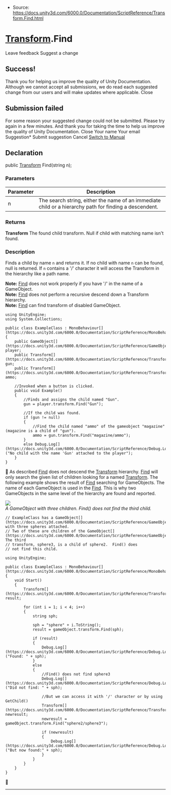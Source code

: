 * Source: https://docs.unity3d.com/6000.0/Documentation/ScriptReference/Transform.Find.html

#  [Transform](https://docs.unity3d.com/6000.0/Documentation/ScriptReference/Transform.html).Find
Leave feedback
Suggest a change
## Success!
Thank you for helping us improve the quality of Unity Documentation. Although we cannot accept all submissions, we do read each suggested change from our users and will make updates where applicable.
Close
## Submission failed
For some reason your suggested change could not be submitted. Please <a>try again</a> in a few minutes. And thank you for taking the time to help us improve the quality of Unity Documentation.
Close
Your name Your email Suggestion* Submit suggestion
Cancel
[Switch to Manual](https://docs.unity3d.com/6000.0/Documentation/Manual/class-Transform.html "Go to Transform Component in the Manual")
## Declaration
public [Transform](https://docs.unity3d.com/6000.0/Documentation/ScriptReference/Transform.html) Find(string n); 
### Parameters
Parameter | Description  
---|---  
n | The search string, either the name of an immediate child or a hierarchy path for finding a descendent.  
### Returns
**Transform** The found child transform. Null if child with matching name isn't found. 
### Description
Finds a child by name `n` and returns it.
If no child with name `n` can be found, null is returned. If `n` contains a '/' character it will access the Transform in the hierarchy like a path name.  
  
**Note:** [Find](https://docs.unity3d.com/6000.0/Documentation/ScriptReference/Transform.Find.html) does not work properly if you have '/' in the name of a GameObject.  
**Note:** [Find](https://docs.unity3d.com/6000.0/Documentation/ScriptReference/Transform.Find.html) does not perform a recursive descend down a Transform hierarchy.  
**Note:** [Find](https://docs.unity3d.com/6000.0/Documentation/ScriptReference/Transform.Find.html) can find transform of disabled GameObject.
```
using UnityEngine;
using System.Collections;  
  
public class ExampleClass : MonoBehaviour[](https://docs.unity3d.com/6000.0/Documentation/ScriptReference/MonoBehaviour.html)
{
    public GameObject[](https://docs.unity3d.com/6000.0/Documentation/ScriptReference/GameObject.html) player;
    public Transform[](https://docs.unity3d.com/6000.0/Documentation/ScriptReference/Transform.html) gun;
    public Transform[](https://docs.unity3d.com/6000.0/Documentation/ScriptReference/Transform.html) ammo;  
  
    //Invoked when a button is clicked.
    public void Example()
    {
        //Finds and assigns the child named "Gun".
        gun = player.transform.Find("Gun");  
  
        //If the child was found.
        if (gun != null)
        {
            //Find the child named "ammo" of the gameobject "magazine" (magazine is a child of "gun").
            ammo = gun.transform.Find("magazine/ammo");
        }
        else Debug.Log[](https://docs.unity3d.com/6000.0/Documentation/ScriptReference/Debug.Log.html)("No child with the name 'Gun' attached to the player");
    }
}

```

As described [Find](https://docs.unity3d.com/6000.0/Documentation/ScriptReference/Transform.Find.html) does not descend the [Transform](https://docs.unity3d.com/6000.0/Documentation/ScriptReference/Transform.html) hierarchy. [Find](https://docs.unity3d.com/6000.0/Documentation/ScriptReference/Transform.Find.html) will only search the given list of children looking for a named [Transform](https://docs.unity3d.com/6000.0/Documentation/ScriptReference/Transform.html). The following example shows the result of [Find](https://docs.unity3d.com/6000.0/Documentation/ScriptReference/Transform.Find.html) searching for GameObjects. The name of each GameObject is used in the [Find](https://docs.unity3d.com/6000.0/Documentation/ScriptReference/Transform.Find.html). This is why two GameObjects in the same level of the hierarchy are found and reported.  
  
![](https://docs.unity3d.com/6000.0/Documentation/StaticFiles/ScriptRefImages/TransformFind.png)  
_A GameObject with three children. Find() does not find the third child._
```
// ExampleClass has a GameObject[](https://docs.unity3d.com/6000.0/Documentation/ScriptReference/GameObject.html) with three spheres attached.
// Two of these are children of the GameObject[](https://docs.unity3d.com/6000.0/Documentation/ScriptReference/GameObject.html).  The third
// transform, sphere3, is a child of sphere2.  Find() does
// not find this child.  
  
using UnityEngine;  
  
public class ExampleClass : MonoBehaviour[](https://docs.unity3d.com/6000.0/Documentation/ScriptReference/MonoBehaviour.html)
{
    void Start()
    {
        Transform[](https://docs.unity3d.com/6000.0/Documentation/ScriptReference/Transform.html) result;  
  
        for (int i = 1; i < 4; i++)
        {
            string sph;  
  
            sph = "sphere" + i.ToString();
            result = gameObject.transform.Find(sph);  
  
            if (result)
            {
                Debug.Log[](https://docs.unity3d.com/6000.0/Documentation/ScriptReference/Debug.Log.html)("Found: " + sph);
            }
            else
            {
                //Find() does not find sphere3
                Debug.Log[](https://docs.unity3d.com/6000.0/Documentation/ScriptReference/Debug.Log.html)("Did not find: " + sph);  
  
                //But we can access it with '/' character or by using GetChild()
                Transform[](https://docs.unity3d.com/6000.0/Documentation/ScriptReference/Transform.html) newresult;
                newresult = gameObject.transform.Find("sphere2/sphere3");  
  
                if (newresult)
                {
                    Debug.Log[](https://docs.unity3d.com/6000.0/Documentation/ScriptReference/Debug.Log.html)("But now found:" + sph);
                }
            }
        }
    }
}

```

* * *
